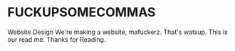 # FUCKUPSOMECOMMAS
Website Design
We're making a website, mafuckerz. That's watsup. This is our read me. Thanks for Reading. 
